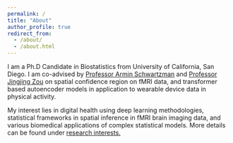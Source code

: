 ```yaml
---
permalink: /
title: "About"
author_profile: true
redirect_from: 
  - /about/
  - /about.html
---
```


I am a Ph.D Candidate in Biostatistics from University of California, San Diego. I am co-advised by [Professor Armin Schwartzman](https://datascience.ucsd.edu/people/armin-schwartzman/) and [Professor Jingjing Zou](https://profiles.ucsd.edu/jingjing.zou) on spatial confidence region on fMRI data, and transformer based autoencoder models in application to wearable device data in physical activity.


My interest lies in digital health using deep learning methodologies, statistical frameworks in spatial inference in fMRI brain imaging data, and various biomedical applications of complex statistical models. More details can be found under [research interests.](https://howonryu.github.io/research/)
